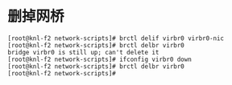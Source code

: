 # 删掉网桥

	[root@knl-f2 network-scripts]# brctl delif virbr0 virbr0-nic
	[root@knl-f2 network-scripts]# brctl delbr virbr0
	bridge virbr0 is still up; can't delete it
	[root@knl-f2 network-scripts]# ifconfig virbr0 down
	[root@knl-f2 network-scripts]# brctl delbr virbr0
	[root@knl-f2 network-scripts]#
